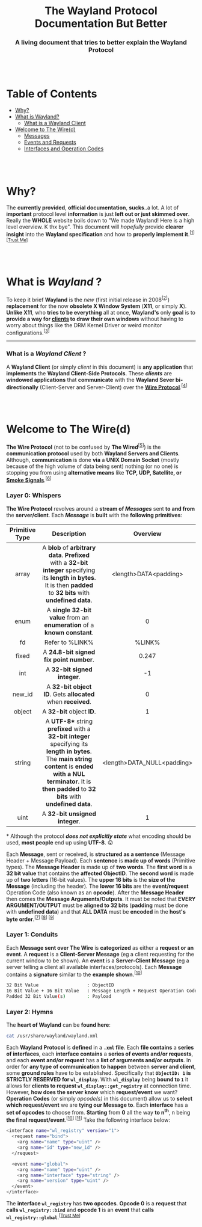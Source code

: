 <!-- Move text down -->
<br>

<!-- Header -->
<h1 align="center">The Wayland Protocol Documentation But Better</h1>

<!-- Subheading -->
<h3 align="center">A living document that tries to better explain the Wayland Protocol</h3>

<!-- Move text down -->
<br>

<!-- Move text down -->
<br>

# Table of Contents

- [Why?](#why)
- [What is Wayland?](#what-is-wayland-)
  - [What is a Wayland Client](#what-is-a-wayland-client-)
- [Welcome to The Wire(d)](#welcome-to-the-wired)
  - [Messages](#layer-0-whispers)
  - [Events and Requests](#layer-1-conduits)
  - [Interfaces and Operation Codes](#layer-2-hymns)

<!-- Move text down -->
<br>

<!-- Move text down -->
<br>

# Why?

The **currently provided**, **official documentation**, **sucks**..a lot. A lot of **important** protocol level **information** is just **left out or just skimmed over**. Really the **WHOLE** website boils down to "We made Wayland! Here is a high level overview. K thx bye". This document will _hopefully_ provide **clearer insight** into the **Wayland specification** and how to **properly implement it**.<sup>[[1][link-source-1]] [[Trust Me][link-source-trust]]</sup>

<!-- Move text down -->
<br>

<!-- Move text down -->
<br>

# What is _Wayland_ ?

To keep it brief **Wayland** is the _new_ (first initial release in 2008<sup>[[2][link-source-2]]</sup>) **replacement** for the now **obsolete X Window System** (**X11**, or simply **X**). **Unlike X11**, who **tries to be everything** all at once, **Wayland's** only **goal** is to **provide a way for [clients](#what-is-a-wayland-client-) to draw their own windows** without having to worry about things like the DRM Kernel Driver or weird monitor configurations.<sup>[[3][link-source-3]]</sup>

---

### What is a _Wayland Client_ ?

A **Wayland Client** (or simply _client_ in this document) is **any application** that **implements** the **Wayland Client-Side Protocols**. These **_clients_** are **windowed applications** that **communicate** with the **Wayland Sever bi-directionally** (Client-Server and Server-Client) over the **[Wire Protocol](#welcome-to-the-wired)**.<sup>[[4][link-source-4]]</sup>

<!-- Move text down -->
<br>

<!-- Move text down -->
<br>

# Welcome to The Wire(d)

**The Wire Protocol** (not to be confused by **The Wired**<sup>[[5][link-source-5]]</sup>) is the **communication protocol** used by both **Wayland Servers and Clients**. Although, **communication** is done **via** a **UNIX Domain Socket** (mostly because of the high volume of data being sent) nothing (or no one) is stopping you from using **alternative means** like **TCP, UDP, Satellite, or [Smoke Signals][link-source-smoke-signals]**.<sup>[[6][link-source-6]]</sup>

### Layer 0: Whispers

**The Wire Protocol** revolves around a **stream of _Messages_** sent **to and from** the **server/client**. Each **_Message_** is **built** with the **following primitives**:

| Primitive Type |                                                                                                          Description                                                                                                          |           Overview           |
| :------------: | :---------------------------------------------------------------------------------------------------------------------------------------------------------------------------------------------------------------------------: | :--------------------------: |
|     array      |                          A **blob** of **arbitrary data**. **Prefixed** with a **32-bit integer** specifying its **length in bytes**. It is then **padded** to **32 bits** with **undefined data**.                           |   \<length>DATA\<padding>    |
|      enum      |                                                                          A **single 32-bit value** from an **enumeration** of a **known constant**.                                                                           |              0               |
|       fd       |                                                                                                        Refer to %LINK%                                                                                                        |            %LINK%            |
|     fixed      |                                                                                            A **24.8-bit signed fix point number**.                                                                                            |            0.247             |
|      int       |                                                                                                 A **32-bit signed integer**.                                                                                                  |              -1              |
|     new_id     |                                                                                 A **32-bit object ID**. Gets **allocated** when **received**.                                                                                 |              0               |
|     object     |                                                                                                  A **32-bit** object **ID**.                                                                                                  |              1               |
|     string     | A **UTF-8\*** string **prefixed** with a **32-bit integer** specifying its **length in bytes**. The **main string content** is **ended with a NUL terminator**. It is **then padded** to **32 bits** with **undefined data**. | \<length>DATA_NULL\<padding> |
|      uint      |                                                                                                A **32-bit unsigned integer**.                                                                                                 |              1               |

\* Although the protocol **_does not explicitly state_** what encoding should be used, **most people** end up using **UTF-8**. 😛

Each **Message**, sent or received, is **structured as a sentence** (Message Header + Message Payload). Each **sentence** is **made up of words** (Primitive types). The **Message Header** is made up of **two words**. The **first word** is a **32 bit value** that contains the **affected ObjectID**. The **second word** is made up of **two letters** (16-bit values). The **upper 16 bits** is the **size of the Message** (including the header). The **lower 16 bits** are the **event/request** Operation Code (also known as an **opcode**). After the **Message Header** then comes the **Message Arguments/Outputs**. It must be noted that **EVERY ARGUMENT/OUTPUT** must be **aligned to 32 bits** (**padding** must be done with **undefined data**) and that **ALL DATA** must be **encoded** in the **host's byte order**.<sup>[[7][link-source-7]] [[8][link-source-8]] [[9][link-source-9]]</sup>

### Layer 1: Conduits

Each **Message sent over The Wire** is **categorized** as either a **request or an event**. A **request** is a **Client-Server Message** (eg a client requesting for the current window to be shown). An **event** is a **Server-Client Message** (eg a server telling a client all available interfaces/protocols). Each **Message** contains a **signature** similar to the **example shown**.<sup>[[10][link-source-10]]</sup>

```sh
32 Bit Value                  : ObjectID
16 Bit Value + 16 Bit Value   : Message Length + Request Operation Code
Padded 32 Bit Value(s)        : Payload
```

### Layer 2: Hymns

The **heart of Wayland** can be **found here**:

```sh
cat /usr/share/wayland/wayland.xml
```

Each **Wayland Protocol** is **defined** in a **`.xml` file**. Each **file contains** a **series of interfaces**, each **interface contains** a **series of events and/or requests**, and each **event and/or request** has a **list of arguments and/or outputs**. In order for **any type of communication to happen** between **server and client**, some **ground rules** have to be established. Specifically that **`ObjectID: 1` is STRICTLY RESERVED for `wl_display`**. With **`wl_display`** being **bound to `1`** it allows for **clients to request `wl_display::get_registry`** at connection time. However, **how does the server know** which **request/event** we want? **Operation Codes** (or simply _opcode(s)_ in this document) allow us to **select which request/event** we are **tying our Message to**. Each **interface** has a **set of opcodes** to choose from. **Starting** from **0** all the way **to n**<sup>**th**</sup>, n being **the final request/event**.<sup>[[10][link-source-10]] [[11][link-source-11]]</sup> Take the following interface below:

```sh
<interface name="wl_registry" version="1">
  <request name="bind">
    <arg name="name" type="uint" />
    <arg name="id" type="new_id" />
  </request>

  <event name="global">
    <arg name="name" type="uint" />
    <arg name="interface" type="string" />
    <arg name="version" type="uint" />
  </event>
</interface>
```

The **interface `wl_registry`** has **two opcodes**. **Opcode 0** is a **request** that **calls `wl_registry::bind`** and **opcode 1** is an **event** that **calls `wl_registry::global`**.<sup>[[Trust Me][link-source-trust]]</sup>

<!-- Sources -->

[link-source-1]: https://wayland.freedesktop.org/docs/html/
[link-source-2]: https://cgit.freedesktop.org/wayland/wayland/commit/?id=97f1ebe8d5c2e166fabf757182c289fed266a45a
[link-source-3]: https://wayland.freedesktop.org/docs/html/ch01.html#sect-Compositing-manager-display-server
[link-source-4]: https://wayland.freedesktop.org/docs/html/apb.html#id-1.10.2
[link-source-5]: https://sel.fandom.com/wiki/The_Wired
[link-source-6]: https://wayland-book.com/protocol-design/wire-protocol.html#transports
[link-source-7]: https://wayland.freedesktop.org/docs/html/ch04.html#sect-Protocol-Wire-Format
[link-source-8]: https://wayland-book.com/protocol-design/wire-protocol.html#wire-protocol-basics
[link-source-9]: https://wayland-book.com/protocol-design/wire-protocol.html#messages
[link-source-10]: https://wayland-book.com/protocol-design/interfaces-reqs-events.html#interfaces-requests-and-events
[link-source-11]: https://wayland-book.com/registry.html#globals--the-registry
[link-source-trust]: https://github.com/MaxineToTheStars/the-wayland-protocol-documentation-but-better/blob/main/resources/trust.png
[link-source-smoke-signals]: https://github.com/MaxineToTheStars/the-wayland-protocol-documentation-but-better/blob/main/resources/smoke.png
